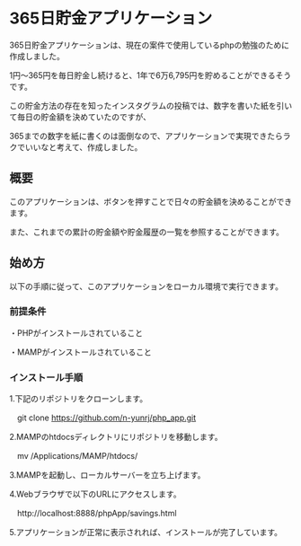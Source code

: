 # 365日貯金アプリケーション

365日貯金アプリケーションは、現在の案件で使用しているphpの勉強のために作成しました。

1円〜365円を毎日貯金し続けると、1年で6万6,795円を貯めることができるそうです。

この貯金方法の存在を知ったインスタグラムの投稿では、数字を書いた紙を引いて毎日の貯金額を決めていたのですが、

365までの数字を紙に書くのは面倒なので、アプリケーションで実現できたらラクでいいなと考えて、作成しました。


## 概要

このアプリケーションは、ボタンを押すことで日々の貯金額を決めることができます。

また、これまでの累計の貯金額や貯金履歴の一覧を参照することができます。


## 始め方

以下の手順に従って、このアプリケーションをローカル環境で実行できます。


### 前提条件

・PHPがインストールされていること

・MAMPがインストールされていること


### インストール手順

1.下記のリポジトリをクローンします。

　git clone https://github.com/n-yunrj/php_app.git


2.MAMPのhtdocsディレクトリにリポジトリを移動します。

　mv /Applications/MAMP/htdocs/

3.MAMPを起動し、ローカルサーバーを立ち上げます。

4.Webブラウザで以下のURLにアクセスします。

　http://localhost:8888/phpApp/savings.html

5.アプリケーションが正常に表示されれば、インストールが完了しています。
